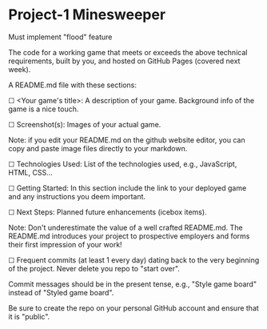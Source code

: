 # Project-1 Minesweeper

Must implement "flood" feature


 The code for a working game that meets or exceeds the above technical requirements, built by you, and hosted on GitHub Pages (covered next week).

A README.md file with these sections:

☐ <Your game's title>: A description of your game. Background info of the game is a nice touch.

☐ Screenshot(s): Images of your actual game.

Note: if you edit your README.md on the github website editor, you can copy and paste image files directly to your markdown.

☐ Technologies Used: List of the technologies used, e.g., JavaScript, HTML, CSS...

☐ Getting Started: In this section include the link to your deployed game and any instructions you deem important.

☐ Next Steps: Planned future enhancements (icebox items).

Note: Don't underestimate the value of a well crafted README.md. The README.md introduces your project to prospective employers and forms their first impression of your work!

☐ Frequent commits (at least 1 every day) dating back to the very beginning of the project. Never delete you repo to "start over".

Commit messages should be in the present tense, e.g., "Style game board" instead of "Styled game board".

Be sure to create the repo on your personal GitHub account and ensure that it is "public".